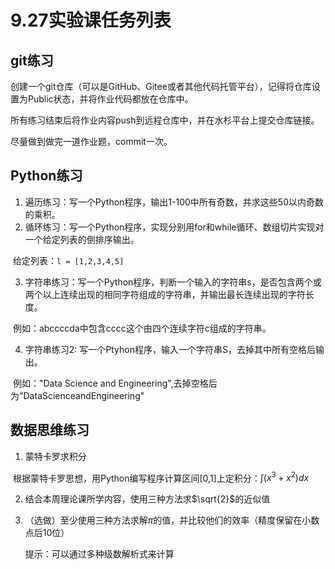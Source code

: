 # 9.27实验课任务列表

## git练习

创建一个git仓库（可以是GitHub、Gitee或者其他代码托管平台），记得将仓库设置为Public状态，并将作业代码都放在仓库中。

所有练习结束后将作业内容push到远程仓库中，并在水杉平台上提交仓库链接。

尽量做到做完一道作业题，commit一次。

## Python练习

1. 遍历练习：写一个Python程序，输出1-100中所有奇数，并求这些50以内奇数的乘积。
2. 循环练习：写一个Python程序，实现分别用for和while循环、数组切片实现对一个给定列表的倒排序输出。

​	给定列表：`l = [1,2,3,4,5]`

3. 字符串练习：写一个Python程序，判断一个输入的字符串s，是否包含两个或两个以上连续出现的相同字符组成的字符串，并输出最长连续出现的字符长度。

​	例如：abccccda中包含cccc这个由四个连续字符c组成的字符串。

4. 字符串练习2: 写一个Ptyhon程序，输入一个字符串S，去掉其中所有空格后输出。

​	例如："Data Science and Engineering",去掉空格后为"DataScienceandEngineering"

## 数据思维练习

1. 蒙特卡罗求积分

​		根据蒙特卡罗思想，用Python编写程序计算区间[0,1]上定积分：$\int(x^3+x^2)dx$

2. 结合本周理论课所学内容，使用三种方法求$\sqrt{2}$的近似值

3. （选做）至少使用三种方法求解$\pi$的值，并比较他们的效率（精度保留在小数点后10位）

   提示：可以通过多种级数解析式来计算

   



